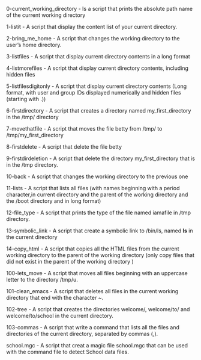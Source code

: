 0-current_working_directory 	- 	Is a script that prints the absolute path name of the current working directory 

1-listit 		 	-	A script that display the content list of your current directory.

2-bring_me_home		 	- 	A script that changes the working directory to the user’s home directory.

3-listfiles	         	- 	A script that display current directory contents in a long format

4-listmorefiles		 	-	A script that display current directory contents, including hidden files

5-listfilesdigitonly	 	- 	A script that display current directory contents (Long format, with user and						 group IDs displayed numerically and hidden files (starting with .))

6-firstdirectory		-	A script that creates a directory named my_first_directory in the /tmp/ directory

7-movethatfile			-	A script that moves the file betty from /tmp/ to /tmp/my_first_directory

8-firstdelete			-	A script that delete the file betty

9-firstdirdeletion		-	A script that delete the directory my_first_directory that is in the /tmp        					 directory.

10-back				-	A script that changes the working directory to the previous one


11-lists			-	A script that lists all files (with names beginning with a period character,in						 current directory and the parent of the working directory and the /boot directory 					  and in long format)

12-file_type			-	A script that prints the type of the file named iamafile in /tmp directory.

13-symbolic_link		-	A script that create a symbolic link to /bin/ls, named __ls__ in the current
					directory

14-copy_html			-	A script that copies all the HTML files from the current working directory to the 					 parent of the working directory (only copy files that did not exist in the parent					  of the working directory )

100-lets_move			-	A script that moves all files beginning with an uppercase letter to the directory 					  /tmp/u.

101-clean_emacs			-	A script that deletes all files in the current working directory that end with the 					  character ~.

102-tree			-	A script that creates the directories welcome/, welcome/to/ and welcome/to/school 					  in the current directory.

103-commas			-	A script that write a command that lists all the files and directories of the 
					current directory, separated by commas (,).

school.mgc			-	A script that creat a magic file school.mgc that can be used with the command file 					  to detect School data files. 
